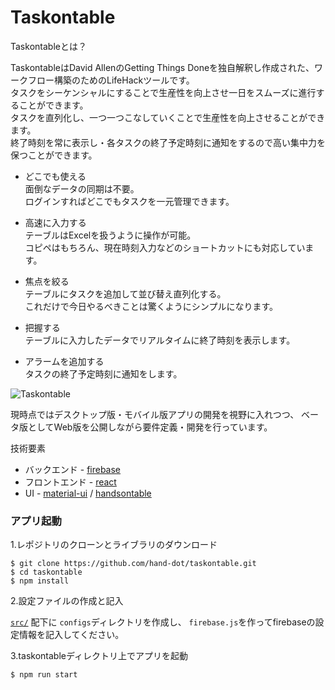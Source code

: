 # Taskontable

Taskontableとは？

TaskontableはDavid AllenのGetting Things Doneを独自解釈し作成された、ワークフロー構築のためのLifeHackツールです。  
タスクをシーケンシャルにすることで生産性を向上させ一日をスムーズに進行することができます。  
タスクを直列化し、一つ一つこなしていくことで生産性を向上させることができます。  
終了時刻を常に表示し・各タスクの終了予定時刻に通知をするので高い集中力を保つことができます。  

* どこでも使える  
面倒なデータの同期は不要。  
ログインすればどこでもタスクを一元管理できます。


* 高速に入力する  
テーブルはExcelを扱うように操作が可能。  
コピペはもちろん、現在時刻入力などのショートカットにも対応しています。


* 焦点を絞る  
テーブルにタスクを追加して並び替え直列化する。  
これだけで今日やるべきことは驚くようにシンプルになります。


* 把握する  
テーブルに入力したデータでリアルタイムに終了時刻を表示します。


* アラームを追加する  
タスクの終了予定時刻に通知をします。

![Taskontable](https://user-images.githubusercontent.com/24843808/34078056-1ade29a6-e356-11e7-95c6-baec49181f12.png)


現時点ではデスクトップ版・モバイル版アプリの開発を視野に入れつつ、
ベータ版としてWeb版を公開しながら要件定義・開発を行っています。


技術要素
 * バックエンド - [firebase](https://firebase.google.com/)
 * フロントエンド - [react](https://reactjs.org/)
 * UI - [material-ui](https://material-ui-next.com/) / [handsontable](https://handsontable.com/)

### アプリ起動

1.レポジトリのクローンとライブラリのダウンロード
```
$ git clone https://github.com/hand-dot/taskontable.git
$ cd taskontable
$ npm install
```

2.設定ファイルの作成と記入

[`src/`](https://github.com/hand-dot/taskontable/tree/master/src) 配下に `configs`ディレクトリを作成し、
`firebase.js`を作ってfirebaseの設定情報を記入してください。

3.taskontableディレクトリ上でアプリを起動
```
$ npm run start
```
